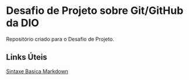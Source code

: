 # Desafio de Projeto sobre Git/GitHub da DIO
Repositório criado para o Desafio de Projeto. 

## Links Úteis
[Sintaxe Basica Markdown](https://www.markdownguide.org/)
